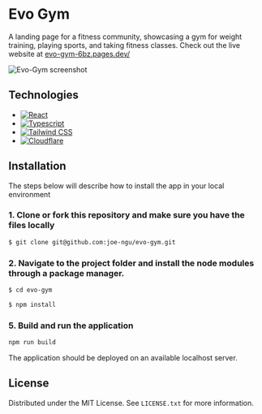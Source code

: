 # Evo Gym

A landing page for a fitness community, showcasing a gym for weight training, playing sports, and taking fitness classes. 
Check out the live website at [evo-gym-6bz.pages.dev/](https://evo-gym-6bz.pages.dev/)

![Evo-Gym screenshot](/evogym.jpg)

## Technologies

* [![React][React.js]][React-url]
* [![Typescript][Typescriptlang.org]][Typescript-url]
* [![Tailwind CSS][TailwindCSS.com]][Tailwind-url]
* [![Cloudflare][Cloudflare.com]][Cloudflare-url]

## Installation

The steps below will describe how to install the app in your local environment

### 1. Clone or fork this repository and make sure you have the files locally

```sh
$ git clone git@github.com:joe-ngu/evo-gym.git
```

### 2. Navigate to the project folder and install the node modules through a package manager. 

```sh
$ cd evo-gym

$ npm install
```

### 5. Build and run the application
```sh
npm run build
```
The application should be deployed on an available localhost server.

## License
Distributed under the MIT License. See `LICENSE.txt` for more information.

<!-- LINKS & IMAGES -->
[React.js]: https://img.shields.io/badge/React-20232A?style=for-the-badge&logo=react&logoColor=61DAFB
[React-url]: https://react.dev/
[Typescriptlang.org]: https://img.shields.io/badge/TypeScript-007ACC?style=for-the-badge&logo=typescript&logoColor=white
[Typescript-url]: https://typescriptlang.org
[TailwindCSS.com]: https://img.shields.io/badge/Tailwind_CSS-38B2AC?style=for-the-badge&logo=tailwind-css&logoColor=white
[Tailwind-url]: https://tailwindcss.com/
[Cloudflare.com]: https://img.shields.io/badge/Cloudflare-F38020?style=for-the-badge&logo=Cloudflare&logoColor=white
[Cloudflare-url]: https://cloudflare.com
